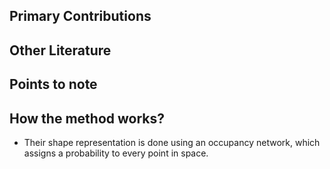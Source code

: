 ## Primary Contributions

## Other Literature

## Points to note

## How the method works?
- Their shape representation is done using an occupancy network, which assigns a probability to every point in space.